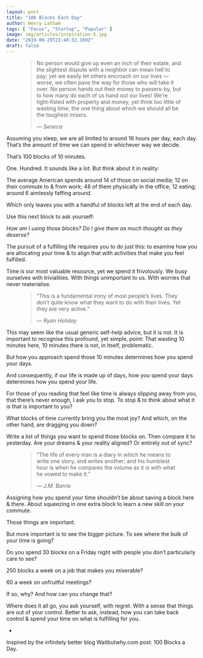 ```yaml
---
layout: post
title: "100 Blocks Each Day"
author: Henry Latham
tags: [ "Focus", "Startup", "Popular" ]
image: img/articles/inspiration-5.jpg
date: "2019-09-29T22:40:32.169Z"
draft: false
---
```


<figure>
	<blockquote>
		<p>No person would give up even an inch of their estate, and the slightest dispute with a neighbor can mean hell to pay; yet we easily let others encroach on our lives — worse, we often pave the way for those who will take it over. No person hands out their money to passers-by, but to how many do each of us hand out our lives! We’re tight-fisted with property and money, yet think too little of wasting time, the one thing about which we should all be the toughest misers.</p>
		<footer>
			<cite>— Seneca</cite>
		</footer>
	</blockquote>
</figure>

Assuming you sleep, we are all limited to around 16 hours per day, each day.
That’s the amount of time we can spend in whichever way we decide.

That’s 100 blocks of 10 minutes.

One. Hundred. It sounds like a lot. But think about it in reality:

The average American spends around 14 of those on social media; 12 on their commute to & from work; 48 of them physically in the office; 12 eating; around 6 aimlessly faffing around.

Which only leaves you with a handful of blocks left at the end of each day.

Use this next block to ask yourself:

*How am I using those blocks? Do I give them as much thought as they deserve?*

The pursuit of a fulfilling life requires you to do just this: to examine how you are allocating your time & to align that with activities that make you feel fulfilled.

Time is our most valuable resource, yet we spend it frivolously. We busy ourselves with trivialities. With things unimportant to us. With worries that never materialise.

<figure>
	<blockquote>
		<p>“This is a fundamental irony of most people’s lives. They don’t quite know what they want to do with their lives. Yet they are very active.”</p>
		<footer>
			<cite>— Ryan Holiday</cite>
		</footer>
	</blockquote>
</figure>

This may seem like the usual generic self-help advice, but it is not. It is important to recognise this profound, yet simple, point:
That wasting 10 minutes here, 10 minutes there is not, in itself, problematic.

But how you approach spend those 10 minutes determines how you spend your days.

And consequently, if our life is made up of days, how you spend your days determines how you spend your life.

For those of you reading that feel like time is always slipping away from you, that there’s never enough, I ask you to stop. To stop & to think about what it is that is important to you?

What blocks of time currently bring you the most joy? And which, on the other hand, are dragging you down?

Write a list of things you want to spend those blocks on. Then compare it to yesterday. Are your dreams & your reality aligned? Or entirely out of sync?

<figure>
	<blockquote>
		<p>“The life of every man is a diary in which he means to write one story, and writes another; and his humblest hour is when he compares the volume as it is with what he vowed to make it.”</p>
		<footer>
			<cite>— J.M. Barrie</cite>
		</footer>
	</blockquote>
</figure>

Assigning how you spend your time shouldn’t be about saving a block here & there. About squeezing in one extra block to learn a new skill on your commute.

Those things are important.

But more important is to see the bigger picture. To see where the bulk of your time is going?

Do you spend 30 blocks on a Friday night with people you don’t particularly care to see?

250 blocks a week on a job that makes you miserable?

60 a week on unfruitful meetings?

If so, why? And how can you change that?

Where does it all go, you ask yourself, with regret. With a sense that things are out of your control.
Better to ask, instead, how you can take back control & spend your time on what is fulfilling for you.

-

Inspired by the infinitely better blog Waitbutwhy.com post: 100 Blocks a Day.
